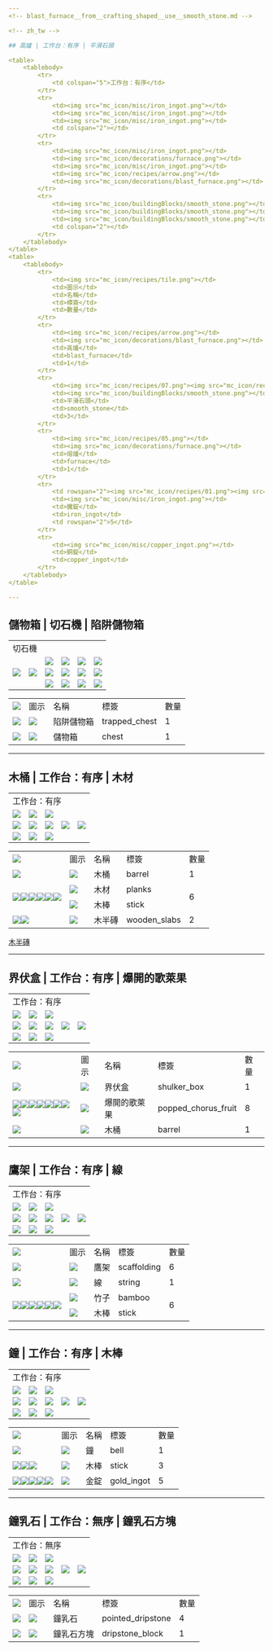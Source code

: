 ```yaml
---
<!-- blast_furnace__from__crafting_shaped__use__smooth_stone.md -->

<!-- zh_tw -->

## 高爐 | 工作台：有序 | 平滑石頭

<table>
	<tablebody>
		<tr>
			<td colspan="5">工作台：有序</td>
		</tr>
		<tr>
			<td><img src="mc_icon/misc/iron_ingot.png"></td>
			<td><img src="mc_icon/misc/iron_ingot.png"></td>
			<td><img src="mc_icon/misc/iron_ingot.png"></td>
			<td colspan="2"></td>
		</tr>
		<tr>
			<td><img src="mc_icon/misc/iron_ingot.png"></td>
			<td><img src="mc_icon/decorations/furnace.png"></td>
			<td><img src="mc_icon/misc/iron_ingot.png"></td>
			<td><img src="mc_icon/recipes/arrow.png"></td>
			<td><img src="mc_icon/decorations/blast_furnace.png"></td>
		</tr>
		<tr>
			<td><img src="mc_icon/buildingBlocks/smooth_stone.png"></td>
			<td><img src="mc_icon/buildingBlocks/smooth_stone.png"></td>
			<td><img src="mc_icon/buildingBlocks/smooth_stone.png"></td>
			<td colspan="2"></td>
		</tr>
	</tablebody>
</table>
<table>
	<tablebody>
		<tr>
			<td><img src="mc_icon/recipes/tile.png"></td>
			<td>圖示</td>
			<td>名稱</td>
			<td>標簽</td>
			<td>數量</td>
		</tr>
		<tr>
			<td><img src="mc_icon/recipes/arrow.png"></td>
			<td><img src="mc_icon/decorations/blast_furnace.png"></td>
			<td>高爐</td>
			<td>blast_furnace</td>
			<td>1</td>
		</tr>
		<tr>
			<td><img src="mc_icon/recipes/07.png"><img src="mc_icon/recipes/08.png"><img src="mc_icon/recipes/09.png"></td>
			<td><img src="mc_icon/buildingBlocks/smooth_stone.png"></td>
			<td>平滑石頭</td>
			<td>smooth_stone</td>
			<td>3</td>
		</tr>
		<tr>
			<td><img src="mc_icon/recipes/05.png"></td>
			<td><img src="mc_icon/decorations/furnace.png"></td>
			<td>熔爐</td>
			<td>furnace</td>
			<td>1</td>
		</tr>
		<tr>
			<td rowspan="2"><img src="mc_icon/recipes/01.png"><img src="mc_icon/recipes/02.png"><img src="mc_icon/recipes/03.png"><img src="mc_icon/recipes/04.png"><img src="mc_icon/recipes/06.png"></td>
			<td><img src="mc_icon/misc/iron_ingot.png"></td>
			<td>鐵錠</td>
			<td>iron_ingot</td>
			<td rowspan="2">5</td>
		</tr>
		<tr>
			<td><img src="mc_icon/misc/copper_ingot.png"></td>
			<td>銅錠</td>
			<td>copper_ingot</td>
		</tr>
	</tablebody>
</table>

---
```

<!-- chest__from__stonecutting__use__trapped_chest.md -->

<!-- zh_tw -->

## 儲物箱 | 切石機 | 陷阱儲物箱

<table>
	<tablebody>
		<tr>
			<td colspan="6">切石機</td>
		</tr>
		<tr>
			<td colspan="2"></td>
			<td><img src="mc_icon/decorations/chest.png"></td>
			<td><img src="mc_icon/recipes/empty.png"></td>
			<td><img src="mc_icon/recipes/empty.png"></td>
			<td><img src="mc_icon/recipes/empty.png"></td>
		</tr>
		<tr>
			<td><img src="mc_icon/redstone/trapped_chest.png"></td>
			<td><img src="mc_icon/recipes/arrow.png"></td>
			<td><img src="mc_icon/recipes/empty.png"></td>
			<td><img src="mc_icon/recipes/empty.png"></td>
			<td><img src="mc_icon/recipes/empty.png"></td>
			<td><img src="mc_icon/recipes/empty.png"></td>
		</tr>
		<tr>
			<td colspan="2"></td>
			<td><img src="mc_icon/recipes/empty.png"></td>
			<td><img src="mc_icon/recipes/empty.png"></td>
			<td><img src="mc_icon/recipes/empty.png"></td>
			<td><img src="mc_icon/recipes/empty.png"></td>
		</tr>
	</tablebody>
</table>
<table>
	<tablebody>
		<tr>
			<td><img src="mc_icon/recipes/tile.png"></td>
			<td>圖示</td>
			<td>名稱</td>
			<td>標簽</td>
			<td>數量</td>
		</tr>
		<tr>
			<td><img src="mc_icon/recipes/single.png"></td>
			<td><img src="mc_icon/redstone/trapped_chest.png"></td>
			<td>陷阱儲物箱</td>
			<td>trapped_chest</td>
			<td>1</td>
		</tr>
		<tr>
			<td><img src="mc_icon/recipes/arrow.png"></td>
			<td><img src="mc_icon/decorations/chest.png"></td>
			<td>儲物箱</td>
			<td>chest</td>
			<td>1</td>
		</tr>
	</tablebody>
</table>

---
<!-- barrel__from__crafting_shaped__use__tag_planks.md -->

<!-- zh_tw -->

## 木桶 | 工作台：有序 | 木材

<table>
	<tablebody>
		<tr>
			<td colspan="5">工作台：有序</td>
		</tr>
		<tr>
			<td><img src="mc_icon/buildingBlocks/planks/oak_planks.png"></td>
			<td><img src="mc_icon/buildingBlocks/slab/oak_slab.png"></td>
			<td><img src="mc_icon/buildingBlocks/planks/oak_planks.png"></td>
			<td colspan="2"></td>
		</tr>
		<tr>
			<td><img src="mc_icon/buildingBlocks/planks/oak_planks.png"></td>
			<td><img src="mc_icon/recipes/empty.png"></td>
			<td><img src="mc_icon/buildingBlocks/planks/oak_planks.png"></td>
			<td><img src="mc_icon/recipes/arrow.png"></td>
			<td><img src="mc_icon/decorations/barrel.png"></td>
		</tr>
		<tr>
			<td><img src="mc_icon/buildingBlocks/planks/oak_planks.png"></td>
			<td><img src="mc_icon/buildingBlocks/slab/oak_slab.png"></td>
			<td><img src="mc_icon/buildingBlocks/planks/oak_planks.png"></td>
			<td colspan="2"></td>
		</tr>
	</tablebody>
</table>
<table>
	<tablebody>
		<tr>
			<td><img src="mc_icon/recipes/tile.png"></td>
			<td>圖示</td>
			<td>名稱</td>
			<td>標簽</td>
			<td>數量</td>
		</tr>
		<tr>
			<td><img src="mc_icon/recipes/arrow.png"></td>
			<td><img src="mc_icon/decorations/barrel.png"></td>
			<td>木桶</td>
			<td>barrel</td>
			<td>1</td>
		</tr>
		<tr>
			<td rowspan="2"><img src="mc_icon/recipes/01.png"><img src="mc_icon/recipes/03.png"><img src="mc_icon/recipes/04.png"><img src="mc_icon/recipes/06.png"><img src="mc_icon/recipes/07.png"><img src="mc_icon/recipes/09.png"></td>
			<td><img src="mc_icon/buildingBlocks/planks/oak_planks.png"></td>
			<td><a>木材</a></td>
			<td><a>planks</a></td>
			<td rowspan="2">6</td>
		</tr>
		<tr>
			<td><img src="mc_icon/misc/stick.png"></td>
			<td>木棒</td>
			<td>stick</td>
		</tr>
		<tr>
			<td><img src="mc_icon/recipes/02.png"><img src="mc_icon/recipes/08.png"></td>
			<td><img src="mc_icon/buildingBlocks/slab/oak_slab.png"></td>
			<td><a>木半磚</a></td>
			<td><a>wooden_slabs</a></td>
			<td>2</td>
		</tr>
	</tablebody>
</table>



[木半磚](../../../zh_tw/tags/tag__wooden_slabs.md)

---
<!-- shulker_box__from__crafting_shaped__use__popped_chorus_fruit.md -->

<!-- zh_tw -->

## 界伏盒 | 工作台：有序 | 爆開的歌萊果

<table>
	<tablebody>
		<tr>
			<td colspan="5">工作台：有序</td>
		</tr>
		<tr>
			<td><img src="mc_icon/misc/popped_chorus_fruit.png"></td>
			<td><img src="mc_icon/misc/popped_chorus_fruit.png"></td>
			<td><img src="mc_icon/misc/popped_chorus_fruit.png"></td>
			<td colspan="2"></td>
		</tr>
		<tr>
			<td><img src="mc_icon/misc/popped_chorus_fruit.png"></td>
			<td><img src="mc_icon/decorations/barrel.png"></td>
			<td><img src="mc_icon/misc/popped_chorus_fruit.png"></td>
			<td><img src="mc_icon/recipes/arrow.png"></td>
			<td><img src="mc_icon/decorations/shulker_box/shulker_box.png"></td>
		</tr>
		<tr>
			<td><img src="mc_icon/misc/popped_chorus_fruit.png"></td>
			<td><img src="mc_icon/misc/popped_chorus_fruit.png"></td>
			<td><img src="mc_icon/misc/popped_chorus_fruit.png"></td>
			<td colspan="2"></td>
		</tr>
	</tablebody>
</table>
<table>
	<tablebody>
		<tr>
			<td><img src="mc_icon/recipes/tile.png"></td>
			<td>圖示</td>
			<td>名稱</td>
			<td>標簽</td>
			<td>數量</td>
		</tr>
		<tr>
			<td><img src="mc_icon/recipes/arrow.png"></td>
			<td><img src="mc_icon/decorations/shulker_box/shulker_box.png"></td>
			<td>界伏盒</td>
			<td>shulker_box</td>
			<td>1</td>
		</tr>
		<tr>
			<td><img src="mc_icon/recipes/01.png"><img src="mc_icon/recipes/02.png"><img src="mc_icon/recipes/03.png"><img src="mc_icon/recipes/04.png"><img src="mc_icon/recipes/06.png"><img src="mc_icon/recipes/07.png"><img src="mc_icon/recipes/08.png"><img src="mc_icon/recipes/09.png"></td>
			<td><img src="mc_icon/misc/popped_chorus_fruit.png"></td>
			<td>爆開的歌萊果</td>
			<td>popped_chorus_fruit</td>
			<td>8</td>
		</tr>
		<tr>
			<td><img src="mc_icon/recipes/05.png"></td>
			<td><img src="mc_icon/decorations/barrel.png"></td>
			<td>木桶</td>
			<td>barrel</td>
			<td>1</td>
		</tr>
	</tablebody>
</table>

---
<!-- scaffolding__from__crafting_shaped__use__string.md -->

<!-- zh_tw -->

## 鷹架 | 工作台：有序 | 線

<table>
	<tablebody>
		<tr>
			<td colspan="5">工作台：有序</td>
		</tr>
		<tr>
			<td><img src="mc_icon/decorations/bamboo.png"></td>
			<td><img src="mc_icon/misc/string.png"></td>
			<td><img src="mc_icon/decorations/bamboo.png"></td>
			<td colspan="2"></td>
		</tr>
		<tr>
			<td><img src="mc_icon/decorations/bamboo.png"></td>
			<td><img src="mc_icon/recipes/empty.png"></td>
			<td><img src="mc_icon/decorations/bamboo.png"></td>
			<td><img src="mc_icon/recipes/arrow.png"></td>
			<td><img src="mc_icon/decorations/scaffolding.png"></td>
		</tr>
		<tr>
			<td><img src="mc_icon/decorations/bamboo.png"></td>
			<td><img src="mc_icon/recipes/empty.png"></td>
			<td><img src="mc_icon/decorations/bamboo.png"></td>
			<td colspan="2"></td>
		</tr>
	</tablebody>
</table>
<table>
	<tablebody>
		<tr>
			<td><img src="mc_icon/recipes/tile.png"></td>
			<td>圖示</td>
			<td>名稱</td>
			<td>標簽</td>
			<td>數量</td>
		</tr>
		<tr>
			<td><img src="mc_icon/recipes/arrow.png"></td>
			<td><img src="mc_icon/decorations/scaffolding.png"></td>
			<td>鷹架</td>
			<td>scaffolding</td>
			<td>6</td>
		</tr>
		<tr>
			<td><img src="mc_icon/recipes/02.png"></td>
			<td><img src="mc_icon/misc/string.png"></td>
			<td>線</td>
			<td>string</td>
			<td>1</td>
		</tr>
		<tr>
			<td rowspan="2"><img src="mc_icon/recipes/01.png"><img src="mc_icon/recipes/03.png"><img src="mc_icon/recipes/04.png"><img src="mc_icon/recipes/06.png"><img src="mc_icon/recipes/07.png"><img src="mc_icon/recipes/09.png"></td>
			<td><img src="mc_icon/decorations/bamboo.png"></td>
			<td>竹子</td>
			<td>bamboo</td>
			<td rowspan="2">6</td>
		</tr>
		<tr>
			<td><img src="mc_icon/misc/stick.png"></td>
			<td>木棒</td>
			<td>stick</td>
		</tr>
	</tablebody>
</table>

---
<!-- bell__from__crafting_shaped__use__stick.md -->

<!-- zh_tw -->

## 鐘 | 工作台：有序 | 木棒

<table>
	<tablebody>
		<tr>
			<td colspan="5">工作台：有序</td>
		</tr>
		<tr>
			<td><img src="mc_icon/misc/stick.png"></td>
			<td><img src="mc_icon/misc/stick.png"></td>
			<td><img src="mc_icon/misc/stick.png"></td>
			<td colspan="2"></td>
		</tr>
		<tr>
			<td><img src="mc_icon/misc/gold_ingot.png"></td>
			<td><img src="mc_icon/misc/gold_ingot.png"></td>
			<td><img src="mc_icon/misc/gold_ingot.png"></td>
			<td><img src="mc_icon/recipes/arrow.png"></td>
			<td><img src="mc_icon/decorations/bell.png"></td>
		</tr>
		<tr>
			<td><img src="mc_icon/misc/gold_ingot.png"></td>
			<td><img src="mc_icon/recipes/empty.png"></td>
			<td><img src="mc_icon/misc/gold_ingot.png"></td>
			<td colspan="2"></td>
		</tr>
	</tablebody>
</table>
<table>
	<tablebody>
		<tr>
			<td><img src="mc_icon/recipes/tile.png"></td>
			<td>圖示</td>
			<td>名稱</td>
			<td>標簽</td>
			<td>數量</td>
		</tr>
		<tr>
			<td><img src="mc_icon/recipes/arrow.png"></td>
			<td><img src="mc_icon/decorations/bell.png"></td>
			<td>鐘</td>
			<td>bell</td>
			<td>1</td>
		</tr>
		<tr>
			<td><img src="mc_icon/recipes/01.png"><img src="mc_icon/recipes/02.png"><img src="mc_icon/recipes/03.png"></td>
			<td><img src="mc_icon/misc/stick.png"></td>
			<td>木棒</td>
			<td>stick</td>
			<td>3</td>
		</tr>
		<tr>
			<td><img src="mc_icon/recipes/04.png"><img src="mc_icon/recipes/05.png"><img src="mc_icon/recipes/06.png"><img src="mc_icon/recipes/07.png"><img src="mc_icon/recipes/09.png"></td>
			<td><img src="mc_icon/misc/gold_ingot.png"></td>
			<td>金錠</td>
			<td>gold_ingot</td>
			<td>5</td>
		</tr>
	</tablebody>
</table>

---
<!-- pointed_dripstone__from__crafting_shapeless__use__dripstone_block.md -->

<!-- zh_tw -->

## 鐘乳石 | 工作台：無序 | 鐘乳石方塊

<table>
	<tablebody>
		<tr>
			<td colspan="5">工作台：無序</td>
		</tr>
		<tr>
			<td><img src="mc_icon/buildingBlocks/dripstone_block.png"></td>
			<td><img src="mc_icon/recipes/empty.png"></td>
			<td><img src="mc_icon/recipes/empty.png"></td>
			<td colspan="2"></td>
		</tr>
		<tr>
			<td><img src="mc_icon/recipes/empty.png"></td>
			<td><img src="mc_icon/recipes/empty.png"></td>
			<td><img src="mc_icon/recipes/empty.png"></td>
			<td><img src="mc_icon/recipes/arrow.png"></td>
			<td><img src="mc_icon/decorations/pointed_dripstone.png"></td>
		</tr>
		<tr>
			<td><img src="mc_icon/recipes/empty.png"></td>
			<td><img src="mc_icon/recipes/empty.png"></td>
			<td><img src="mc_icon/recipes/empty.png"></td>
			<td colspan="2"></td>
		</tr>
	</tablebody>
</table>
<table>
	<tablebody>
		<tr>
			<td><img src="mc_icon/recipes/tile.png"></td>
			<td>圖示</td>
			<td>名稱</td>
			<td>標簽</td>
			<td>數量</td>
		</tr>
		<tr>
			<td><img src="mc_icon/recipes/arrow.png"></td>
			<td><img src="mc_icon/decorations/pointed_dripstone.png"></td>
			<td>鐘乳石</td>
			<td>pointed_dripstone</td>
			<td>4</td>
		</tr>
		<tr>
			<td><img src="mc_icon/recipes/01.png"></td>
			<td><img src="mc_icon/buildingBlocks/dripstone_block.png"></td>
			<td>鐘乳石方塊</td>
			<td>dripstone_block</td>
			<td>1</td>
		</tr>
	</tablebody>
</table>

